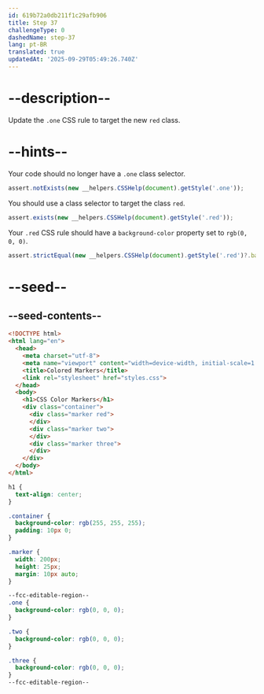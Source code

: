 ```yaml
---
id: 619b72a0db211f1c29afb906
title: Step 37
challengeType: 0
dashedName: step-37
lang: pt-BR
translated: true
updatedAt: '2025-09-29T05:49:26.740Z'
---
```


# --description--

Update the `.one` CSS rule to target the new `red` class.

# --hints--

Your code should no longer have a `.one` class selector.

```js
assert.notExists(new __helpers.CSSHelp(document).getStyle('.one'));
```

You should use a class selector to target the class `red`.

```js
assert.exists(new __helpers.CSSHelp(document).getStyle('.red'));
```

Your `.red` CSS rule should have a `background-color` property set to `rgb(0, 0, 0)`.

```js
assert.strictEqual(new __helpers.CSSHelp(document).getStyle('.red')?.backgroundColor, 'rgb(0, 0, 0)');
```

# --seed--

## --seed-contents--

```html
<!DOCTYPE html>
<html lang="en">
  <head>
    <meta charset="utf-8">
    <meta name="viewport" content="width=device-width, initial-scale=1.0">
    <title>Colored Markers</title>
    <link rel="stylesheet" href="styles.css">
  </head>
  <body>
    <h1>CSS Color Markers</h1>
    <div class="container">
      <div class="marker red">
      </div>
      <div class="marker two">
      </div>
      <div class="marker three">
      </div>
    </div>
  </body>
</html>
```

```css
h1 {
  text-align: center;
}

.container {
  background-color: rgb(255, 255, 255);
  padding: 10px 0;
}

.marker {
  width: 200px;
  height: 25px;
  margin: 10px auto;
}

--fcc-editable-region--
.one {
  background-color: rgb(0, 0, 0);
}

.two {
  background-color: rgb(0, 0, 0);
}

.three {
  background-color: rgb(0, 0, 0);
}
--fcc-editable-region--

```
